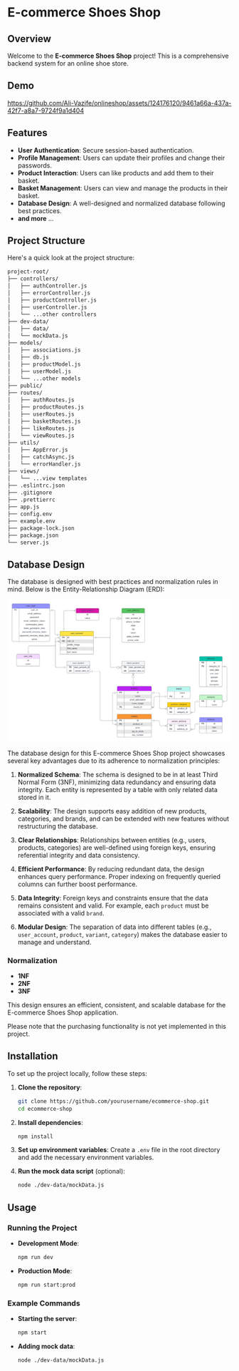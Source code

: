 # E-commerce Shoes Shop

## Overview

Welcome to the **E-commerce Shoes Shop** project! This is a comprehensive backend system for an online shoe store.

## Demo

https://github.com/Ali-Vazife/onlineshop/assets/124176120/9461a66a-437a-42f7-a8a7-9724f9a1d404

## Features

- **User Authentication**: Secure session-based authentication.
- **Profile Management**: Users can update their profiles and change their passwords.
- **Product Interaction**: Users can like products and add them to their basket.
- **Basket Management**: Users can view and manage the products in their basket.
- **Database Design**: A well-designed and normalized database following best practices.
- **and more** ...

## Project Structure

Here's a quick look at the project structure:

```plaintext
project-root/
├── controllers/
│   ├── authController.js
│   ├── errorController.js
│   ├── productController.js
│   ├── userController.js
│   └── ...other controllers
├── dev-data/
│   ├── data/
│   └── mockData.js
├── models/
│   ├── associations.js
│   ├── db.js
│   ├── productModel.js
│   ├── userModel.js
│   └── ...other models
├── public/
├── routes/
│   ├── authRoutes.js
│   ├── productRoutes.js
│   ├── userRoutes.js
│   ├── basketRoutes.js
│   ├── likeRoutes.js
│   └── viewRoutes.js
├── utils/
│   ├── AppError.js
│   ├── catchAsync.js
│   └── errorHandler.js
├── views/
│   └── ...view templates
├── .eslintrc.json
├── .gitignore
├── .prettierrc
├── app.js
├── config.env
├── example.env
├── package-lock.json
├── package.json
└── server.js
```

## Database Design

The database is designed with best practices and normalization rules in mind. Below is the Entity-Relationship Diagram (ERD):

![Database ER Diagram](<Database%20ER%20diagram%20(crow's%20foot)%20(13).png>)

The database design for this E-commerce Shoes Shop project showcases several key advantages due to its adherence to normalization principles:

1. **Normalized Schema**: The schema is designed to be in at least Third Normal Form (3NF), minimizing data redundancy and ensuring data integrity. Each entity is represented by a table with only related data stored in it.

2. **Scalability**: The design supports easy addition of new products, categories, and brands, and can be extended with new features without restructuring the database.

3. **Clear Relationships**: Relationships between entities (e.g., users, products, categories) are well-defined using foreign keys, ensuring referential integrity and data consistency.

4. **Efficient Performance**: By reducing redundant data, the design enhances query performance. Proper indexing on frequently queried columns can further boost performance.

5. **Data Integrity**: Foreign keys and constraints ensure that the data remains consistent and valid. For example, each `product` must be associated with a valid `brand`.

6. **Modular Design**: The separation of data into different tables (e.g., `user_account`, `product`, `variant`, `category`) makes the database easier to manage and understand.

### Normalization

- **1NF**
- **2NF**
- **3NF**

This design ensures an efficient, consistent, and scalable database for the E-commerce Shoes Shop application.

Please note that the purchasing functionality is not yet implemented in this project.

## Installation

To set up the project locally, follow these steps:

1. **Clone the repository**:

   ```bash
   git clone https://github.com/yourusername/ecommerce-shop.git
   cd ecommerce-shop
   ```

2. **Install dependencies**:

   ```bash
   npm install
   ```

3. **Set up environment variables**: Create a `.env` file in the root directory and add the necessary environment variables.

4. **Run the mock data script** (optional):
   ```bash
   node ./dev-data/mockData.js
   ```

## Usage

### Running the Project

- **Development Mode**:

  ```bash
  npm run dev
  ```

- **Production Mode**:
  ```bash
  npm run start:prod
  ```

### Example Commands

- **Starting the server**:

  ```bash
  npm start
  ```

- **Adding mock data**:
  ```bash
  node ./dev-data/mockData.js
  ```
